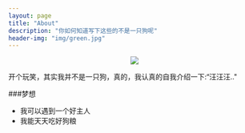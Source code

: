 ```yaml
---
layout: page
title: "About"
description: "你如何知道写下这些的不是一只狗呢"
header-img: "img/green.jpg"
---
```



<center>
    <p><img src="http://ww1.sinaimg.cn/large/74311666jw1ey1uamnldij20cs0cs0to.jpg" align="center"></p>
</center>

开个玩笑，其实我并不是一只狗，真的，我认真的自我介绍一下:“汪汪汪.."


###梦想


- 我可以遇到一个好主人
- 我能天天吃好狗粮 
